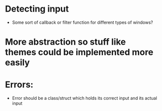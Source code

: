 



# Detecting input
- Some sort of callback or filter function for different types of windows?

# More abstraction so stuff like themes could be implemented more easily

# Errors:
- Error should be a class/struct which holds its correct input and its actual input
